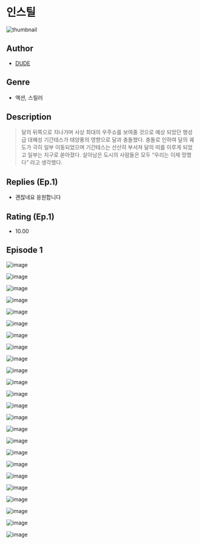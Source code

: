 # 인스틸
![thumbnail](https://image-comic.pstatic.net/user_contents_data/challenge_comic/2023/05/24/358351/upload_3907207136101622628_480x623.jpeg)

## Author
- [DUDE](https://comic.naver.com/artistTitle?id=358351)

## Genre
- 액션, 스릴러

## Description
> 달의 뒤쪽으로 지나가며 사상 최대의 우주쇼를 보여줄 것으로 예상 되었던 행성급 대혜성 기간테스가 태양풍의 영향으로 달과 충돌했다. 충돌로 인하여 달의 궤도가 극히 일부 이동되었으며 기간테스는 산산히 부서져 달의 띠를 이루게 되었고 일부는 지구로 쏟아졌다. 살아남은 도시의 사람들은 모두 “우리는 이제 망했다” 라고 생각했다.

## Replies (Ep.1)
- 괜찮네요 응원합니다

## Rating (Ep.1)
- 10.00

## Episode 1
![image](https://image-comic.pstatic.net/user_contents_data/challenge_comic/2023/05/23/358351/upload_7291717252290799204.jpeg)

![image](https://image-comic.pstatic.net/user_contents_data/challenge_comic/2023/05/23/358351/upload_3486742915159897698.jpeg)

![image](https://image-comic.pstatic.net/user_contents_data/challenge_comic/2023/05/23/358351/upload_3630853898580222516.jpeg)

![image](https://image-comic.pstatic.net/user_contents_data/challenge_comic/2023/05/23/358351/upload_4121138223654449969.jpeg)

![image](https://image-comic.pstatic.net/user_contents_data/challenge_comic/2023/05/23/358351/upload_3846697922287985206.jpeg)

![image](https://image-comic.pstatic.net/user_contents_data/challenge_comic/2023/05/23/358351/upload_7148118821892809057.jpeg)

![image](https://image-comic.pstatic.net/user_contents_data/challenge_comic/2023/05/23/358351/upload_3617344018770584887.jpeg)

![image](https://image-comic.pstatic.net/user_contents_data/challenge_comic/2023/05/23/358351/upload_3486970707440710246.jpeg)

![image](https://image-comic.pstatic.net/user_contents_data/challenge_comic/2023/05/23/358351/upload_3991370365190814002.jpeg)

![image](https://image-comic.pstatic.net/user_contents_data/challenge_comic/2023/05/23/358351/upload_7234242670803117365.jpeg)

![image](https://image-comic.pstatic.net/user_contents_data/challenge_comic/2023/05/23/358351/upload_7161905589590046265.jpeg)

![image](https://image-comic.pstatic.net/user_contents_data/challenge_comic/2023/05/23/358351/upload_3631644271330145840.jpeg)

![image](https://image-comic.pstatic.net/user_contents_data/challenge_comic/2023/05/23/358351/upload_7149014047665632048.jpeg)

![image](https://image-comic.pstatic.net/user_contents_data/challenge_comic/2023/05/23/358351/upload_3691034357494462263.jpeg)

![image](https://image-comic.pstatic.net/user_contents_data/challenge_comic/2023/05/23/358351/upload_3617011932654035249.jpeg)

![image](https://image-comic.pstatic.net/user_contents_data/challenge_comic/2023/05/23/358351/upload_3630527168224048440.jpeg)

![image](https://image-comic.pstatic.net/user_contents_data/challenge_comic/2023/05/23/358351/upload_7364900750510993716.jpeg)

![image](https://image-comic.pstatic.net/user_contents_data/challenge_comic/2023/05/23/358351/upload_4123101973668061795.jpeg)

![image](https://image-comic.pstatic.net/user_contents_data/challenge_comic/2023/05/23/358351/upload_3631699221044082273.jpeg)

![image](https://image-comic.pstatic.net/user_contents_data/challenge_comic/2023/05/23/358351/upload_7234527263070498864.jpeg)

![image](https://image-comic.pstatic.net/user_contents_data/challenge_comic/2023/05/23/358351/upload_3630571341221083444.jpeg)

![image](https://image-comic.pstatic.net/user_contents_data/challenge_comic/2023/05/23/358351/upload_4121131434149897827.jpeg)

![image](https://image-comic.pstatic.net/user_contents_data/challenge_comic/2023/05/23/358351/upload_3846466840215840101.jpeg)

![image](https://image-comic.pstatic.net/user_contents_data/challenge_comic/2023/05/23/358351/upload_7004285117282739812.jpeg)
